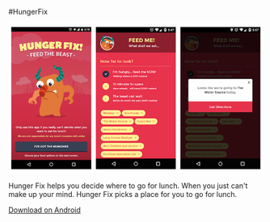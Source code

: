 #HungerFix  

![alt text](https://raw.githubusercontent.com/denzildoyle/Hunger-Fix/master/hungerfix-screenshots.PNG "HungerFix Screenshot")

Hunger Fix helps you decide where to go for lunch. When you just can't make up your mind. Hunger Fix picks a place for you to go for lunch.

[Download on Android](https://play.google.com/store/apps/details?id=com.FreshlySqueezed.lunchpicker&hl=en)
